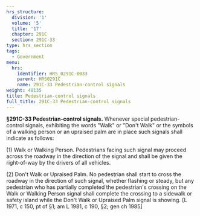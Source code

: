 ```yaml
---
hrs_structure:
  division: '1'
  volume: '5'
  title: '17'
  chapter: 291C
  section: 291C-33
type: hrs_section
tags:
  - Government
menu:
  hrs:
    identifier: HRS_0291C-0033
    parent: HRS0291C
    name: 291C-33 Pedestrian-control signals
weight: 48135
title: Pedestrian-control signals
full_title: 291C-33 Pedestrian-control signals
---
```

**§291C-33 Pedestrian-control signals.** Whenever special pedestrian-control signals, exhibiting the words "Walk" or "Don't Walk" or the symbols of a walking person or an upraised palm are in place such signals shall indicate as follows:

(1) Walk or Walking Person. Pedestrians facing such signal may proceed across the roadway in the direction of the signal and shall be given the right-of-way by the drivers of all vehicles.

(2) Don't Walk or Upraised Palm. No pedestrian shall start to cross the roadway in the direction of such signal, whether flashing or steady, but any pedestrian who has partially completed the pedestrian's crossing on the Walk or Walking Person signal shall complete the crossing to a sidewalk or safety island while the Don't Walk or Upraised Palm signal is showing. [L 1971, c 150, pt of §1; am L 1981, c 190, §2; gen ch 1985]